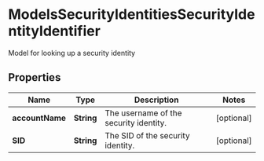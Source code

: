 

# ModelsSecurityIdentitiesSecurityIdentityIdentifier

Model for looking up a security identity

## Properties

| Name | Type | Description | Notes |
|------------ | ------------- | ------------- | -------------|
|**accountName** | **String** | The username of the security identity. |  [optional] |
|**SID** | **String** | The SID of the security identity. |  [optional] |



